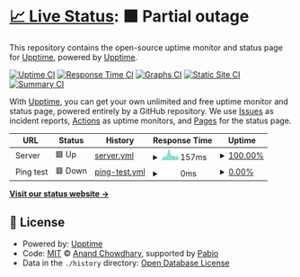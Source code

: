 # [📈 Live Status](https://demo.upptime.js.org): <!--live status--> **🟧 Partial outage**

This repository contains the open-source uptime monitor and status page for [Upptime](https://upptime.js.org), powered by [Upptime](https://github.com/upptime/upptime).

[![Uptime CI](https://github.com/dixith/IDHS-Status/workflows/Uptime%20CI/badge.svg)](https://github.com/dixith/IDHS-Status/actions?query=workflow%3A%22Uptime+CI%22)
[![Response Time CI](https://github.com/dixith/IDHS-Status/workflows/Response%20Time%20CI/badge.svg)](https://github.com/dixith/IDHS-Status/actions?query=workflow%3A%22Response+Time+CI%22)
[![Graphs CI](https://github.com/dixith/IDHS-Status/workflows/Graphs%20CI/badge.svg)](https://github.com/dixith/IDHS-Status/actions?query=workflow%3A%22Graphs+CI%22)
[![Static Site CI](https://github.com/dixith/IDHS-Status/workflows/Static%20Site%20CI/badge.svg)](https://github.com/dixith/IDHS-Status/actions?query=workflow%3A%22Static+Site+CI%22)
[![Summary CI](https://github.com/dixith/IDHS-Status/workflows/Summary%20CI/badge.svg)](https://github.com/dixith/IDHS-Status/actions?query=workflow%3A%22Summary+CI%22)

With [Upptime](https://upptime.js.org), you can get your own unlimited and free uptime monitor and status page, powered entirely by a GitHub repository. We use [Issues](https://github.com/upptime/upptime/issues) as incident reports, [Actions](https://github.com/dixith/IDHS-Status/actions) as uptime monitors, and [Pages](https://demo.upptime.js.org) for the status page.

<!--start: status pages-->
<!-- This summary is generated by Upptime (https://github.com/upptime/upptime) -->
<!-- Do not edit this manually, your changes will be overwritten -->
<!-- prettier-ignore -->
| URL | Status | History | Response Time | Uptime |
| --- | ------ | ------- | ------------- | ------ |
| <img alt="" src="https://icons.duckduckgo.com/ip3/null.ico" height="13"> Server | 🟩 Up | [server.yml](https://github.com/dixith/IDHS-Status/commits/HEAD/history/server.yml) | <details><summary><img alt="Response time graph" src="./graphs/server/response-time-week.png" height="20"> 157ms</summary><br><a href="https://dixith.github.io/IDHS-Status/history/server"><img alt="Response time 147" src="https://img.shields.io/endpoint?url=https%3A%2F%2Fraw.githubusercontent.com%2Fdixith%2FIDHS-Status%2FHEAD%2Fapi%2Fserver%2Fresponse-time.json"></a><br><a href="https://dixith.github.io/IDHS-Status/history/server"><img alt="24-hour response time 139" src="https://img.shields.io/endpoint?url=https%3A%2F%2Fraw.githubusercontent.com%2Fdixith%2FIDHS-Status%2FHEAD%2Fapi%2Fserver%2Fresponse-time-day.json"></a><br><a href="https://dixith.github.io/IDHS-Status/history/server"><img alt="7-day response time 157" src="https://img.shields.io/endpoint?url=https%3A%2F%2Fraw.githubusercontent.com%2Fdixith%2FIDHS-Status%2FHEAD%2Fapi%2Fserver%2Fresponse-time-week.json"></a><br><a href="https://dixith.github.io/IDHS-Status/history/server"><img alt="30-day response time 140" src="https://img.shields.io/endpoint?url=https%3A%2F%2Fraw.githubusercontent.com%2Fdixith%2FIDHS-Status%2FHEAD%2Fapi%2Fserver%2Fresponse-time-month.json"></a><br><a href="https://dixith.github.io/IDHS-Status/history/server"><img alt="1-year response time 147" src="https://img.shields.io/endpoint?url=https%3A%2F%2Fraw.githubusercontent.com%2Fdixith%2FIDHS-Status%2FHEAD%2Fapi%2Fserver%2Fresponse-time-year.json"></a></details> | <details><summary><a href="https://dixith.github.io/IDHS-Status/history/server">100.00%</a></summary><a href="https://dixith.github.io/IDHS-Status/history/server"><img alt="All-time uptime 100.00%" src="https://img.shields.io/endpoint?url=https%3A%2F%2Fraw.githubusercontent.com%2Fdixith%2FIDHS-Status%2FHEAD%2Fapi%2Fserver%2Fuptime.json"></a><br><a href="https://dixith.github.io/IDHS-Status/history/server"><img alt="24-hour uptime 100.00%" src="https://img.shields.io/endpoint?url=https%3A%2F%2Fraw.githubusercontent.com%2Fdixith%2FIDHS-Status%2FHEAD%2Fapi%2Fserver%2Fuptime-day.json"></a><br><a href="https://dixith.github.io/IDHS-Status/history/server"><img alt="7-day uptime 100.00%" src="https://img.shields.io/endpoint?url=https%3A%2F%2Fraw.githubusercontent.com%2Fdixith%2FIDHS-Status%2FHEAD%2Fapi%2Fserver%2Fuptime-week.json"></a><br><a href="https://dixith.github.io/IDHS-Status/history/server"><img alt="30-day uptime 100.00%" src="https://img.shields.io/endpoint?url=https%3A%2F%2Fraw.githubusercontent.com%2Fdixith%2FIDHS-Status%2FHEAD%2Fapi%2Fserver%2Fuptime-month.json"></a><br><a href="https://dixith.github.io/IDHS-Status/history/server"><img alt="1-year uptime 100.00%" src="https://img.shields.io/endpoint?url=https%3A%2F%2Fraw.githubusercontent.com%2Fdixith%2FIDHS-Status%2FHEAD%2Fapi%2Fserver%2Fuptime-year.json"></a></details>
| <img alt="" src="https://icons.duckduckgo.com/ip3/null.ico" height="13"> Ping test | 🟥 Down | [ping-test.yml](https://github.com/dixith/IDHS-Status/commits/HEAD/history/ping-test.yml) | <details><summary><img alt="Response time graph" src="./graphs/ping-test/response-time-week.png" height="20"> 0ms</summary><br><a href="https://dixith.github.io/IDHS-Status/history/ping-test"><img alt="Response time 0" src="https://img.shields.io/endpoint?url=https%3A%2F%2Fraw.githubusercontent.com%2Fdixith%2FIDHS-Status%2FHEAD%2Fapi%2Fping-test%2Fresponse-time.json"></a><br><a href="https://dixith.github.io/IDHS-Status/history/ping-test"><img alt="24-hour response time 0" src="https://img.shields.io/endpoint?url=https%3A%2F%2Fraw.githubusercontent.com%2Fdixith%2FIDHS-Status%2FHEAD%2Fapi%2Fping-test%2Fresponse-time-day.json"></a><br><a href="https://dixith.github.io/IDHS-Status/history/ping-test"><img alt="7-day response time 0" src="https://img.shields.io/endpoint?url=https%3A%2F%2Fraw.githubusercontent.com%2Fdixith%2FIDHS-Status%2FHEAD%2Fapi%2Fping-test%2Fresponse-time-week.json"></a><br><a href="https://dixith.github.io/IDHS-Status/history/ping-test"><img alt="30-day response time 0" src="https://img.shields.io/endpoint?url=https%3A%2F%2Fraw.githubusercontent.com%2Fdixith%2FIDHS-Status%2FHEAD%2Fapi%2Fping-test%2Fresponse-time-month.json"></a><br><a href="https://dixith.github.io/IDHS-Status/history/ping-test"><img alt="1-year response time 0" src="https://img.shields.io/endpoint?url=https%3A%2F%2Fraw.githubusercontent.com%2Fdixith%2FIDHS-Status%2FHEAD%2Fapi%2Fping-test%2Fresponse-time-year.json"></a></details> | <details><summary><a href="https://dixith.github.io/IDHS-Status/history/ping-test">0.00%</a></summary><a href="https://dixith.github.io/IDHS-Status/history/ping-test"><img alt="All-time uptime 0.00%" src="https://img.shields.io/endpoint?url=https%3A%2F%2Fraw.githubusercontent.com%2Fdixith%2FIDHS-Status%2FHEAD%2Fapi%2Fping-test%2Fuptime.json"></a><br><a href="https://dixith.github.io/IDHS-Status/history/ping-test"><img alt="24-hour uptime 0.00%" src="https://img.shields.io/endpoint?url=https%3A%2F%2Fraw.githubusercontent.com%2Fdixith%2FIDHS-Status%2FHEAD%2Fapi%2Fping-test%2Fuptime-day.json"></a><br><a href="https://dixith.github.io/IDHS-Status/history/ping-test"><img alt="7-day uptime 0.00%" src="https://img.shields.io/endpoint?url=https%3A%2F%2Fraw.githubusercontent.com%2Fdixith%2FIDHS-Status%2FHEAD%2Fapi%2Fping-test%2Fuptime-week.json"></a><br><a href="https://dixith.github.io/IDHS-Status/history/ping-test"><img alt="30-day uptime 0.00%" src="https://img.shields.io/endpoint?url=https%3A%2F%2Fraw.githubusercontent.com%2Fdixith%2FIDHS-Status%2FHEAD%2Fapi%2Fping-test%2Fuptime-month.json"></a><br><a href="https://dixith.github.io/IDHS-Status/history/ping-test"><img alt="1-year uptime 0.00%" src="https://img.shields.io/endpoint?url=https%3A%2F%2Fraw.githubusercontent.com%2Fdixith%2FIDHS-Status%2FHEAD%2Fapi%2Fping-test%2Fuptime-year.json"></a></details>

<!--end: status pages-->

[**Visit our status website →**](https://demo.upptime.js.org)

## 📄 License

- Powered by: [Upptime](https://github.com/upptime/upptime)
- Code: [MIT](./LICENSE) © [Anand Chowdhary](https://anandchowdhary.com), supported by [Pabio](https://pabio.com)
- Data in the `./history` directory: [Open Database License](https://opendatacommons.org/licenses/odbl/1-0/)
